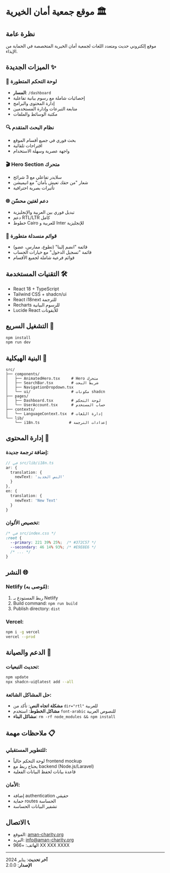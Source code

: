 # موقع جمعية أمان الخيرية 🏛️

## نظرة عامة
موقع إلكتروني حديث ومتعدد اللغات لجمعية أمان الخيرية المتخصصة في الحماية من الإيذاء.

## الميزات الجديدة ✨

### 🎯 لوحة التحكم المتطورة
- **المسار**: `/dashboard`
- إحصائيات شاملة مع رسوم بيانية تفاعلية
- إدارة المحتوى والبرامج
- متابعة التبرعات وإدارة المستخدمين
- مكتبة الوسائط والملفات

### 🔍 نظام البحث المتقدم
- بحث فوري في جميع أقسام الموقع
- اقتراحات تلقائية
- واجهة عصرية وسهلة الاستخدام

### 🎬 Hero Section متحرك
- سلايدر تفاعلي مع 3 شرائح
- شعار "من حقك تعيش بأمان" مع انيميشن
- تأثيرات بصرية احترافية

### 🌐 دعم لغتين محسّن
- تبديل فوري بين العربية والإنجليزية
- دعم RTL/LTR كامل
- خطوط Cairo للعربية و Inter للإنجليزية

### 📱 قوائم منسدلة متطورة
- قائمة "انضم إلينا" (تطوع، ممارس، عضو)
- قائمة "تسجيل الدخول" مع خيارات الحساب
- قوائم فرعية شاملة لجميع الأقسام

## التقنيات المستخدمة 🛠️
- React 18 + TypeScript
- Tailwind CSS + shadcn/ui
- React i18next للترجمة
- Recharts للرسوم البيانية
- Lucide React للأيقونات

## التشغيل السريع 🚀

```bash
npm install
npm run dev
```

## البنية الهيكلية 📁
```
src/
├── components/
│   ├── AnimatedHero.tsx     # Hero متحرك
│   ├── SearchBar.tsx        # شريط البحث
│   ├── NavigationDropdown.tsx
│   └── ui/                  # مكونات shadcn
├── pages/
│   ├── Dashboard.tsx        # لوحة التحكم
│   └── UserAccount.tsx      # حساب المستخدم
├── contexts/
│   └── LanguageContext.tsx  # إدارة اللغات
└── lib/
    └── i18n.ts             # إعدادات الترجمة
```

## إدارة المحتوى 📝

### إضافة ترجمة جديدة:
```typescript
// في src/lib/i18n.ts
ar: {
  translation: {
    newText: 'النص الجديد'
  }
},
en: {
  translation: {
    newText: 'New Text'
  }
}
```

### تخصيص الألوان:
```css
/* في src/index.css */
:root {
  --primary: 221 39% 25%;  /* #372C57 */
  --secondary: 46 14% 93%; /* #E9E8E6 */
  /* ... */
}
```

## النشر 🌐

### Netlify (مُوصى به):
1. ربط المستودع بـ Netlify
2. Build command: `npm run build`
3. Publish directory: `dist`

### Vercel:
```bash
npm i -g vercel
vercel --prod
```

## الدعم والصيانة 🔧

### تحديث التبعيات:
```bash
npm update
npx shadcn-ui@latest add --all
```

### حل المشاكل الشائعة:
- **مشكلة اتجاه النص**: تأكد من `dir="rtl"` للعربية
- **مشاكل الخطوط**: استخدم `font-arabic` للنصوص العربية
- **مشاكل البناء**: `rm -rf node_modules && npm install`

## ملاحظات مهمة 📋

### للتطوير المستقبلي:
- لوحة التحكم حالياً frontend mockup
- يحتاج ربط مع backend (Node.js/Laravel)
- قاعدة بيانات لحفظ البيانات الفعلية

### الأمان:
- إضافة authentication حقيقي
- حماية routes الحساسة
- تشفير البيانات الحساسة

## الاتصال 📞
- الموقع: [aman-charity.org](https://aman-charity.org)
- البريد: info@aman-charity.org
- الهاتف: +966 XX XXX XXXX

---
**آخر تحديث**: يناير 2024  
**الإصدار**: 2.0.0
